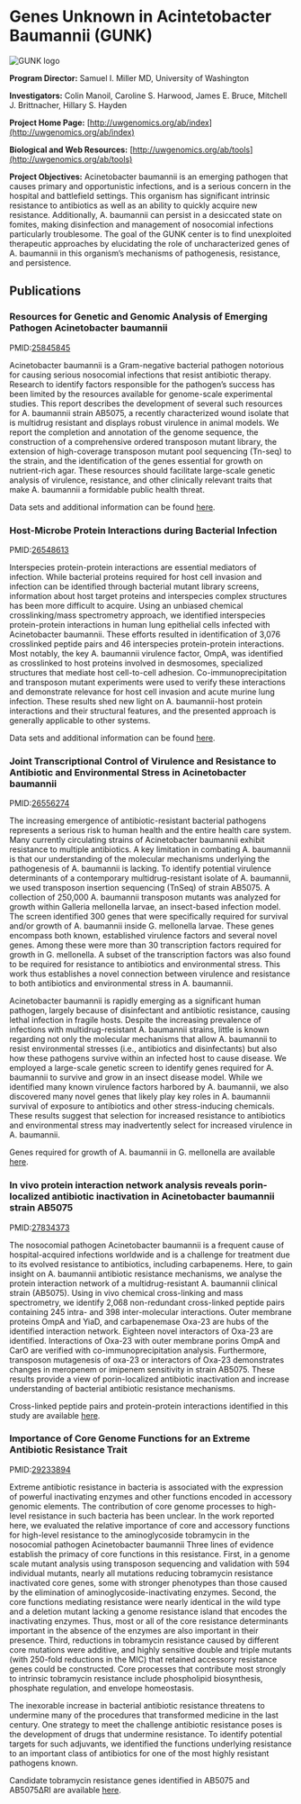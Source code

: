 
# Genes Unknown in Acintetobacter Baumannii (GUNK)

![GUNK logo](https://www.patricbrc.org/public/patric/images/GUNK-logo.png)

**Program Director:** Samuel I. Miller MD, University of Washington

**Investigators:** Colin Manoil, Caroline S. Harwood, James E. Bruce, Mitchell J. Brittnacher, Hillary S. Hayden

**Project Home Page:** [http://uwgenomics.org/ab/index](http://uwgenomics.org/ab/index)

**Biological and Web Resources:** [http://uwgenomics.org/ab/tools](http://uwgenomics.org/ab/tools)

**Project Objectives:** Acinetobacter baumannii is an emerging pathogen that causes primary and opportunistic infections, and is a serious concern in the hospital and battlefield settings. This organism has significant intrinsic resistance to antibiotics as well as an ability to quickly acquire new resistance. Additionally, A. baumannii can persist in a desiccated state on fomites, making disinfection and management of nosocomial infections particularly troublesome. The goal of the GUNK center is to find unexploited therapeutic approaches by elucidating the role of uncharacterized genes of A. baumannii in this organism’s mechanisms of pathogenesis, resistance, and persistence.

## Publications

### Resources for Genetic and Genomic Analysis of Emerging Pathogen Acinetobacter baumannii

PMID:[25845845](https://www.ncbi.nlm.nih.gov/pubmed/?term=25845845)

Acinetobacter baumannii is a Gram-negative bacterial pathogen notorious for causing serious nosocomial infections that resist antibiotic therapy. Research to identify factors responsible for the pathogen’s success has been limited by the resources available for genome-scale experimental studies. This report describes the development of several such resources for A. baumannii strain AB5075, a recently characterized wound isolate that is multidrug resistant and displays robust virulence in animal models. We report the completion and annotation of the genome sequence, the construction of a comprehensive ordered transposon mutant library, the extension of high-coverage transposon mutant pool sequencing (Tn-seq) to the strain, and the identification of the genes essential for growth on nutrient-rich agar. These resources should facilitate large-scale genetic analysis of virulence, resistance, and other clinically relevant traits that make A. baumannii a formidable public health threat.

Data sets and additional information can be found [here](https://www.patricbrc.org/webpage/website/data_collections/content/gunk-experiment-1.html).

### Host-Microbe Protein Interactions during Bacterial Infection

PMID:[26548613](http://www.ncbi.nlm.nih.gov/pubmed/26548613)

Interspecies protein-protein interactions are essential mediators of infection. While bacterial proteins required for host cell invasion and infection can be identified through bacterial mutant library screens, information about host target proteins and interspecies complex structures has been more difficult to acquire. Using an unbiased chemical crosslinking/mass spectrometry approach, we identified interspecies protein-protein interactions in human lung epithelial cells infected with Acinetobacter baumannii. These efforts resulted in identification of 3,076 crosslinked peptide pairs and 46 interspecies protein-protein interactions. Most notably, the key A. baumannii virulence factor, OmpA, was identified as crosslinked to host proteins involved in desmosomes, specialized structures that mediate host cell-to-cell adhesion. Co-immunoprecipitation and transposon mutant experiments were used to verify these interactions and demonstrate relevance for host cell invasion and acute murine lung infection. These results shed new light on A. baumannii-host protein interactions and their structural features, and the presented approach is generally applicable to other systems.

Data sets and additional information can be found [here](https://www.patricbrc.org/webpage/website/data_collections/content/gunk-experiment-2.html).

### Joint Transcriptional Control of Virulence and Resistance to Antibiotic and Environmental Stress in Acinetobacter baumannii

PMID:[26556274](https://www.ncbi.nlm.nih.gov/pubmed/?term=26556274)

The increasing emergence of antibiotic-resistant bacterial pathogens represents a serious risk to human health and the entire health care system. Many currently circulating strains of Acinetobacter baumannii exhibit resistance to multiple antibiotics. A key limitation in combating A. baumannii is that our understanding of the molecular mechanisms underlying the pathogenesis of A. baumannii is lacking. To identify potential virulence determinants of a contemporary multidrug-resistant isolate of A. baumannii, we used transposon insertion sequencing (TnSeq) of strain AB5075. A collection of 250,000 A. baumannii transposon mutants was analyzed for growth within Galleria mellonella larvae, an insect-based infection model. The screen identified 300 genes that were specifically required for survival and/or growth of A. baumannii inside G. mellonella larvae. These genes encompass both known, established virulence factors and several novel genes. Among these were more than 30 transcription factors required for growth in G. mellonella. A subset of the transcription factors was also found to be required for resistance to antibiotics and environmental stress. This work thus establishes a novel connection between virulence and resistance to both antibiotics and environmental stress in A. baumannii.

Acinetobacter baumannii is rapidly emerging as a significant human pathogen, largely because of disinfectant and antibiotic resistance, causing lethal infection in fragile hosts. Despite the increasing prevalence of infections with multidrug-resistant A. baumannii strains, little is known regarding not only the molecular mechanisms that allow A. baumannii to resist environmental stresses (i.e., antibiotics and disinfectants) but also how these pathogens survive within an infected host to cause disease. We employed a large-scale genetic screen to identify genes required for A. baumannii to survive and grow in an insect disease model. While we identified many known virulence factors harbored by A. baumannii, we also discovered many novel genes that likely play key roles in A. baumannii survival of exposure to antibiotics and other stress-inducing chemicals. These results suggest that selection for increased resistance to antibiotics and environmental stress may inadvertently select for increased virulence in A. baumannii.

Genes required for growth of A. baumannii in G. mellonella are available [here](http://brcdownloads.patricbrc.org/BRC_Mirrors/GUNK/pmid_26556274/pmid_26556274_table_1.xlsx).

### In vivo protein interaction network analysis reveals porin-localized antibiotic inactivation in Acinetobacter baumannii strain AB5075

PMID:[27834373](https://www.ncbi.nlm.nih.gov/pubmed/27834373)

The nosocomial pathogen Acinetobacter baumannii is a frequent cause of hospital-acquired infections worldwide and is a challenge for treatment due to its evolved resistance to antibiotics, including carbapenems. Here, to gain insight on A. baumannii antibiotic resistance mechanisms, we analyse the protein interaction network of a multidrug-resistant A. baumannii clinical strain (AB5075). Using in vivo chemical cross-linking and mass spectrometry, we identify 2,068 non-redundant cross-linked peptide pairs containing 245 intra- and 398 inter-molecular interactions. Outer membrane proteins OmpA and YiaD, and carbapenemase Oxa-23 are hubs of the identified interaction network. Eighteen novel interactors of Oxa-23 are identified. Interactions of Oxa-23 with outer membrane porins OmpA and CarO are verified with co-immunoprecipitation analysis. Furthermore, transposon mutagenesis of oxa-23 or interactors of Oxa-23 demonstrates changes in meropenem or imipenem sensitivity in strain AB5075. These results provide a view of porin-localized antibiotic inactivation and increase understanding of bacterial antibiotic resistance mechanisms.

Cross-linked peptide pairs and protein-protein interactions identified in this study are available [here](http://brcdownloads.patricbrc.org/BRC_Mirrors/GUNK/pmid_27834373/).

### Importance of Core Genome Functions for an Extreme Antibiotic Resistance Trait

PMID:[29233894](https://www.ncbi.nlm.nih.gov/pubmed/29233894)

Extreme antibiotic resistance in bacteria is associated with the expression of powerful inactivating enzymes and other functions encoded in accessory genomic elements. The contribution of core genome processes to high-level resistance in such bacteria has been unclear. In the work reported here, we evaluated the relative importance of core and accessory functions for high-level resistance to the aminoglycoside tobramycin in the nosocomial pathogen Acinetobacter baumannii Three lines of evidence establish the primacy of core functions in this resistance. First, in a genome scale mutant analysis using transposon sequencing and validation with 594 individual mutants, nearly all mutations reducing tobramycin resistance inactivated core genes, some with stronger phenotypes than those caused by the elimination of aminoglycoside-inactivating enzymes. Second, the core functions mediating resistance were nearly identical in the wild type and a deletion mutant lacking a genome resistance island that encodes the inactivating enzymes. Thus, most or all of the core resistance determinants important in the absence of the enzymes are also important in their presence. Third, reductions in tobramycin resistance caused by different core mutations were additive, and highly sensitive double and triple mutants (with 250-fold reductions in the MIC) that retained accessory resistance genes could be constructed. Core processes that contribute most strongly to intrinsic tobramycin resistance include phospholipid biosynthesis, phosphate regulation, and envelope homeostasis.

The inexorable increase in bacterial antibiotic resistance threatens to undermine many of the procedures that transformed medicine in the last century. One strategy to meet the challenge antibiotic resistance poses is the development of drugs that undermine resistance. To identify potential targets for such adjuvants, we identified the functions underlying resistance to an important class of antibiotics for one of the most highly resistant pathogens known.

Candidate tobramycin resistance genes identified in AB5075 and AB5075ΔRI are available [here](http://brcdownloads.patricbrc.org/BRC_Mirrors/GUNK/pmid_29233894/).
